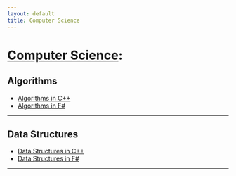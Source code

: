 ```yaml
---
layout: default
title: Computer Science
---
```


# [Computer Science](https://en.wikipedia.org/wiki/Computer_science):


## Algorithms
* [Algorithms in C++](https://github.com/cybersecurity-dev/algorithms-in-cpp)
* [Algorithms in F#](https://github.com/cybersecurity-dev/algorithms-in-fsharp)

---

## Data Structures 
* [Data Structures in C++](https://github.com/cybersecurity-dev/data-structures-in-cpp)
* [Data Structures in F#](https://github.com/cybersecurity-dev/data-structures-in-fsharp)

---
